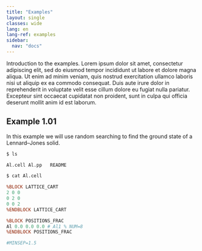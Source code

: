 ```yaml
---
title: "Examples"
layout: single
classes: wide
lang: en
lang-ref: examples
sidebar:
  nav: "docs"
---
```


Introduction to the examples. Lorem ipsum dolor sit amet, consectetur adipiscing elit, sed do eiusmod tempor incididunt ut labore et dolore magna aliqua. Ut enim ad minim veniam, quis nostrud exercitation ullamco laboris nisi ut aliquip ex ea commodo consequat. Duis aute irure dolor in reprehenderit in voluptate velit esse cillum dolore eu fugiat nulla pariatur. Excepteur sint occaecat cupidatat non proident, sunt in culpa qui officia deserunt mollit anim id est laborum.

## Example 1.01

In this example we will use random searching to find the ground state of a Lennard–Jones solid.

```perl
$ ls

Al.cell	Al.pp	README

$ cat Al.cell

%BLOCK LATTICE_CART
2 0 0
0 2 0
0 0 2
%ENDBLOCK LATTICE_CART

%BLOCK POSITIONS_FRAC
Al 0.0 0.0 0.0 # Al1 % NUM=8
%ENDBLOCK POSITIONS_FRAC

#MINSEP=1.5
```
